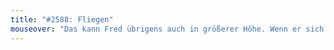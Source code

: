 ```yaml
---
title: "#2588: Fliegen"
mouseover: "Das kann Fred übrigens auch in größerer Höhe. Wenn er sich vorher auf einen Berg begibt."
---
```


